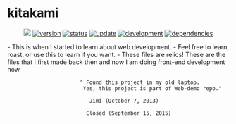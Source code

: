 # kitakami
<p align="center">
    <a href="https://raw.githubusercontent.com/johnjimysom/kitakami/master/LICENSE.md" alt="WTFPL License">
        <img src="https://img.shields.io/badge/license-WTFPL-ff69b4.svg"/></a>
    <a href="#version">
        <img src="https://img.shields.io/badge/version-1.0-lightblue.svg"
            alt="version"></a>
    <a href=https://bureidake.github.io/">
        <img src="https://img.shields.io/badge/北上-closed-orange.svg"
            alt="status"></a>
    <a href="#update">
        <img src="https://img.shields.io/badge/update-outdated -FFA500.svg"
            alt="update"></a>
         <a href="#development">
        <img src="https://img.shields.io/badge/development-completed-blue.svg"
            alt="development"></a>
     <a href="#dependencies">
        <img src="https://img.shields.io/badge/html- javascript, css-yellowgreen.svg"
            alt="dependencies"></a>
</p>
- This is when I started to learn about web development.
- Feel free to learn, roast, or use this to learn if you want.
- These files are relics! These are the files that I first made back then and now I am doing front-end development now.

                           " Found this project in my old laptop.
                            Yes, this project is part of Web-demo repo."

                             -Jimi (October 7, 2013)

                             Closed (September 15, 2015)
